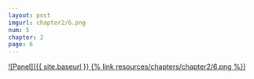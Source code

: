 ```yaml
---
layout: post
imgurl: chapter2/6.png
num: 5
chapter: 2
page: 6
---
```


[![Panel]({{ site.baseurl }} {% link resources/chapters/chapter2/6.png %})]({{page.previous.url}}#panel)